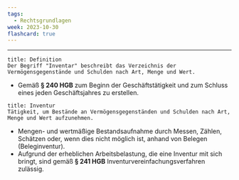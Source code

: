 ```yaml
---
tags:
  - Rechtsgrundlagen
week: 2023-10-30
flashcard: true
---
```

***

```ad-important
title: Definition
Der Begriff "Inventar" beschreibt das Verzeichnis der Vermögensgegenstände und Schulden nach Art, Menge und Wert.
```

- Gemäß **§ 240 HGB** zum Beginn der Geschäftstätigkeit und zum Schluss eines jeden Geschäftsjahres zu erstellen.

```ad-important
title: Inventur
Tätigkeit, um Bestände an Vermögensgegenständen und Schulden nach Art, Menge und Wert aufzunehmen.
```

- Mengen- und wertmäßige Bestandsaufnahme durch Messen, Zählen, Schätzen oder, wenn dies nicht möglich ist, anhand von Belegen (Beleginventur).
- Aufgrund der erheblichen Arbeitsbelastung, die eine Inventur mit sich bringt, sind gemäß **§ 241 HGB** Inventurvereinfachungsverfahren zulässig.
